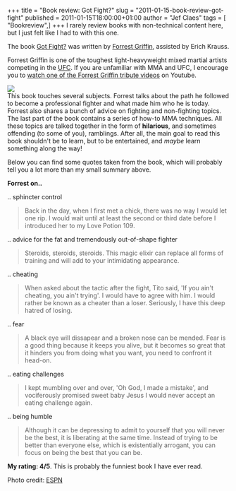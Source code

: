 +++
title = "Book review: Got Fight?"
slug = "2011-01-15-book-review-got-fight"
published = 2011-01-15T18:00:00+01:00
author = "Jef Claes"
tags = [ "Bookreview",]
+++
I rarely review books with non-technical content here, but I just felt
like I had to with this one.  
  
The book [Got
Fight?](http://www.amazon.com/gp/product/0061721727?ie=UTF8&tag=diofanedebyje-20&linkCode=as2&camp=1789&creative=9325&creativeASIN=0061721727)
was written by [Forrest
Griffin](http://en.wikipedia.org/wiki/Forrest_Griffin), assisted by
Erich Krauss.  
  
Forrest Griffin is one of the toughest light-heavyweight mixed martial
artists competing in the [UFC](http://uk.ufc.com/). If you are
unfamiliar with MMA and UFC, I encourage you to [watch one of the
Forrest Griffin tribute
videos](http://www.youtube.com/watch?v=wsUW3x3GSWE) on Youtube.  
  
[![](../images/thumbnails/2011-01-15-book-review-got-fight-mma_e_griffin-jackson_580.jpg)](../images/2011-01-15-book-review-got-fight-mma_e_griffin-jackson_580.jpg)  
This book touches several subjects. Forrest talks about the path he
followed to become a professional fighter and what made him who he is
today. Forrest also shares a bunch of advice on fighting and
non-fighting topics. The last part of the book contains a series of
how-to MMA techniques. All these topics are talked together in the form
of **hilarious**, and sometimes offending (to some of you), ramblings.
After all, the main goal to read this book shouldn't be to learn, but to
be entertained, and *maybe* learn something along the way!  
  
Below you can find some quotes taken from the book, which will probably
tell you a lot more than my small summary above.  
  
**Forrest on..**  
  
.. sphincter control  

> Back in the day, when I first met a chick, there was no way I would
> let one rip. I would wait until at least the second or third date
> before I introduced her to my Love Potion 109.

  
.. advice for the fat and tremendously out-of-shape fighter  

> Steroids, steroids, steroids. This magic elixir can replace all forms
> of training and will add to your intimidating appearance.

  
.. cheating  

> When asked about the tactic after the fight, Tito said, 'If you ain't
> cheating, you ain't trying'. I would have to agree with him. I would
> rather be known as a cheater than a loser. Seriously, I have this deep
> hatred of losing.

  
.. fear  

> A black eye will dissapear and a broken nose can be mended. Fear is a
> good thing because it keeps you alive, but it becomes so great that it
> hinders you from doing what you want, you need to confront it head-on.

  
.. eating challenges  

> I kept mumbling over and over, 'Oh God, I made a mistake', and
> vociferously promised sweet baby Jesus I would never accept an eating
> challenge again.

  
.. being humble  

> Although it can be depressing to admit to yourself that you will never
> be the best, it is liberating at the same time. Instead of trying to
> be better than everyone else, which is existentially arrogant, you can
> focus on being the best that you can be.

  
**My rating: 4/5**. This is probably the funniest book I have ever
read.  
  
Photo credit: [ESPN](http://sports.espn.go.com/)
